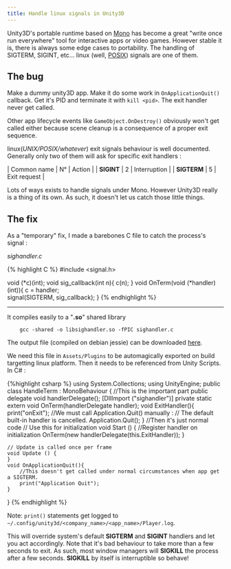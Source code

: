 ```yaml
---
title: Handle linux signals in Unity3D
---
```


Unity3D's portable runtime based on [Mono](http://www.mono-project.com/) has become a great "write once run everywhere" tool for interactive apps or video games. However stable it is, there is always some edge cases to portability. The handling of SIGTERM, SIGINT, etc... linux (well, [POSIX](https://en.wikipedia.org/wiki/Unix_signal#POSIX_signals)) signals are one of them.


## The bug

Make a dummy unity3D app. Make it do some work in `OnApplicationQuit()` callback. Get it's PID and terminate it with `kill <pid>`. The exit handler never get called.

Other app lifecycle events like `GameObject.OnDestroy()` obviously won't get called either because scene cleanup is a consequence of a proper exit sequence.

linux(*UNIX/POSIX/whatever*) exit signals behaviour is well documented. Generally only two of them will ask for specific exit handlers :

| Common name     | N° | Action       |
| **SIGINT**      |   2    | Interruption |
| **SIGTERM**     |   5    | Exit request |

Lots of ways exists to handle signals under Mono. However Unity3D really is a thing of its own. As such, it doesn't let us catch those little things.

## The fix

As a "temporary" fix, I made a barebones C file to catch the process's signal :

*sighandler.c*

{% highlight C %}
#include <signal.h>

void (*c)(int);
void sig_callback(int n){
	c(n);
}
void OnTerm(void (*handler)(int)){
	c = handler;			
	signal(SIGTERM, sig_callback);
}
{% endhighlight %}
***

It compiles easily to a "**.so**" shared library

```
    gcc -shared -o libsighandler.so -fPIC sighandler.c
```

The output file (compiled on debian jessie) can be downloaded [here](/data/posts/libsighandler.so).

We need this file in `Assets/Plugins` to be automagically exported on build targetting linux platform. Then it needs to be referenced from Unity Scripts. In C# :

{%highlight csharp %}
using System.Collections;
using UnityEngine;
public class HandleTerm : MonoBehaviour {
	//This is the important part
	public delegate void handlerDelegate();
	[DllImport ("sighandler")]
	private static extern void OnTerm(handlerDelegate handler);
	void ExitHandler(){
		print("onExit");
		//We must call Application.Quit() manually :
		// The default built-in handler is cancelled.
		Application.Quit();
	}
	//Then it's just normal code
	// Use this for initialization
	void Start () {
		//Register handler on initialization
		OnTerm(new handlerDelegate(this.ExitHandler));
	}

	// Update is called once per frame
	void Update () {
	}
	void OnApplicationQuit(){
		//This doesn't get called under normal circumstances when app get a SIGTERM.
		print("Application Quit");
	}

}
{% endhighlight %}

Note: `print()` statements get logged to `~/.config/unity3d/<company_name>/<app_name>/Player.log`.

This will override system's default **SIGTERM** and **SIGINT** handlers and let you act accordingly. Note that it's bad behaviour to take more than a few seconds to exit. As such, most window managers will **SIGKILL** the process after a few seconds. **SIGKILL** by itself is interruptible so behave!
